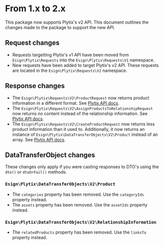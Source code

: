 # From 1.x to 2.x
This package now supports Plytix's v2 API.
This document outlines the changes made to the package to support the new API.

## Request changes
- Requests targetting Plytix's v1 API have been moved from `Esign\Plytix\Requests` into the `Esign\Plytix\Requests\V1` namespace.
- New requests have been added to target Plytix's v2 API. These requests are located in the `Esign\Plytix\Requests\V2` namespace.

## Response changes
- The `Esign\Plytix\Requests\V2\ProductRequest` now returns product information in a different format.
See [Plytix API docs](https://apidocs.plytix.com/#781906e5-f698-4d79-bb16-3994a7056a35).
- The `Esign\Plytix\Requests\V2\AssignProductsToRelationshipRequest` now returns no content instead of the relationship information.
See [Plytix API docs](https://apidocs.plytix.com/#2f76584a-bd65-438e-a353-302129d0ba25).
- The `Esign\Plytix\Requests\V2\CreateProductRequest` now returns less product information than it used to.
Additionally, it now returns an instance of `Esign\Plytix\DataTransferObjects\V2\Product` instead of an array.
See [Plytix API docs](https://apidocs.plytix.com/#85e380af-7f3b-46bb-8203-3283aef081c2).

## DataTransferObject changes
These changes only apply if you were casting responses to DTO's using the `dto()` or `dtoOrFail()` methods.

### `Esign\Plytix\DataTransferObjects\V2\Product`
- The `categories` property has been removed. Use the `categoryIds` property instead.
- The `assets` property has been removed. Use the `assetIds` property instead.

### `Esign\Plytix\DataTransferObjects\V2\RelationshipInformation`
- The `relatedProducts` property has been removed. Use the `linksTo` property instead.